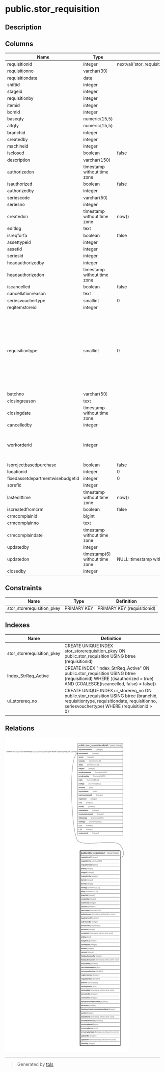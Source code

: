 # public.stor_requisition

## Description

## Columns

| Name | Type | Default | Nullable | Children | Parents | Comment |
| ---- | ---- | ------- | -------- | -------- | ------- | ------- |
| requisitionid | integer | nextval('stor_requisition_requisitionid_seq'::regclass) | false | [public.stor_requisitiondetail](public.stor_requisitiondetail.md) |  |  |
| requisitionno | varchar(30) |  | true |  |  |  |
| requisitiondate | date |  | true |  |  |  |
| shiftid | integer |  | true |  |  |  |
| stageid | integer |  | true |  |  |  |
| requisitionby | integer |  | true |  |  |  |
| itemid | integer |  | true |  |  |  |
| bomid | integer |  | true |  |  |  |
| baseqty | numeric(15,5) |  | true |  |  |  |
| altqty | numeric(15,5) |  | true |  |  |  |
| branchid | integer |  | true |  |  |  |
| createdby | integer |  | true |  |  |  |
| machineid | integer |  | true |  |  |  |
| isclosed | boolean | false | false |  |  |  |
| description | varchar(150) |  | true |  |  |  |
| authorizedon | timestamp without time zone |  | true |  |  |  |
| isauthorized | boolean | false | false |  |  |  |
| authorizedby | integer |  | true |  |  |  |
| seriescode | varchar(50) |  | true |  |  |  |
| seriesno | integer |  | true |  |  |  |
| createdon | timestamp without time zone | now() | true |  |  |  |
| editlog | text |  | true |  |  |  |
| isreqforfa | boolean | false | false |  |  |  |
| assettypeid | integer |  | true |  |  |  |
| assetid | integer |  | true |  |  |  |
| seriesid | integer |  | true |  |  |  |
| headauthorizedby | integer |  | true |  |  |  |
| headauthorizedon | timestamp without time zone |  | true |  |  |  |
| iscancelled | boolean | false | true |  |  |  |
| cancellationreason | text |  | true |  |  |  |
| seriesvouchertype | smallint | 0 | true |  |  |  |
| reqitemstoreid | integer |  | true |  |  |  |
| requisitiontype | smallint | 0 | true |  |  | 0-Store Requisition<br>1-Store Requisition for Fixed Assed<br>2-Store Requisition From Stage<br>3-Store Requisition Against Batch Card |
| batchno | varchar(50) |  | true |  |  |  |
| closingreason | text |  | true |  |  |  |
| closingdate | timestamp without time zone |  | true |  |  |  |
| cancelledby | integer |  | true |  |  |  |
| workorderid | integer |  | true |  |  | It will be filled when stage id is -1 (Work Order Stage) |
| isprojectbasedpurchase | boolean | false | false |  |  |  |
| locationid | integer | 0 | false |  |  |  |
| fixedassetdepartmentwisebudgetid | integer | 0 | false |  |  |  |
| sorefid | integer |  | true |  |  |  |
| lastedittime | timestamp without time zone | now() | false |  |  |  |
| iscreatedfromcrm | boolean | false | true |  |  |  |
| crmcomplainid | bigint |  | true |  |  |  |
| crmcomplainno | text |  | true |  |  |  |
| crmcomplaindate | timestamp without time zone |  | true |  |  |  |
| updatedby | integer |  | true |  |  |  |
| updatedon | timestamp(6) without time zone | NULL::timestamp without time zone | true |  |  |  |
| closedby | integer |  | true |  |  |  |

## Constraints

| Name | Type | Definition |
| ---- | ---- | ---------- |
| stor_storerequisition_pkey | PRIMARY KEY | PRIMARY KEY (requisitionid) |

## Indexes

| Name | Definition |
| ---- | ---------- |
| stor_storerequisition_pkey | CREATE UNIQUE INDEX stor_storerequisition_pkey ON public.stor_requisition USING btree (requisitionid) |
| Index_StrReq_Active | CREATE INDEX "Index_StrReq_Active" ON public.stor_requisition USING btree (requisitionid) WHERE ((isauthorized = true) AND (COALESCE(iscancelled, false) = false)) |
| ui_storereq_no | CREATE UNIQUE INDEX ui_storereq_no ON public.stor_requisition USING btree (branchid, requisitiontype, requisitiondate, requisitionno, seriesvouchertype) WHERE (requisitionid > 0) |

## Relations

![er](public.stor_requisition.svg)

---

> Generated by [tbls](https://github.com/k1LoW/tbls)
